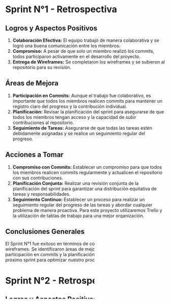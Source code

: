 # Sprint N°1 - Retrospectiva

## Logros y Aspectos Positivos
1. **Colaboración Efectiva:** El equipo trabajó de manera colaborativa y se logró una buena comunicación entre los miembros.
2. **Compromiso:** A pesar de que solo un miembro realizó los commits, todos participaron activamente en el desarrollo del proyecto.
3. **Entrega de Wireframes:** Se completaron los wireframes y se subieron al repositorio para su revisión.

## Áreas de Mejora
1. **Participación en Commits:** Aunque el trabajo fue colaborativo, es importante que todos los miembros realicen commits para mantener un registro claro del progreso y la contribución individual.
2. **Planificación:** Revisar la planificación del sprint para asegurarse de que todos los miembros tengan acceso y la capacidad de subir contribuciones al repositorio.
3. **Seguimiento de Tareas:** Asegurarse de que todas las tareas estén debidamente asignadas y se realice un seguimiento regular del progreso.

## Acciones a Tomar
1. **Compromiso con Commits:** Establecer un compromiso para que todos los miembros realicen commits regularmente y actualicen el repositorio con sus contribuciones.
2. **Planificación Conjunta:** Realizar una revisión conjunta de la planificación del sprint para garantizar una distribución equitativa de tareas y responsabilidades.
3. **Seguimiento Continuo:** Establecer un proceso para realizar un seguimiento regular del progreso de las tareas y abordar cualquier problema de manera proactiva. Para este proyecto utilizaremos Trello y la utilización de tablas de trabajo para una mejor organización.

## Conclusiones Generales
El Sprint N°1 fue exitoso en términos de colaboración y entrega de wireframes. Se identificaron áreas de mejora relacionadas con la participación en commits y la planificación, las cuales se abordarán en el próximo sprint para optimizar nuestro proceso de desarrollo.


# Sprint N°2 - Retrospectiva

## Logros y Aspectos Positivos
1. **Continuación de Colaboración Efectiva:** El equipo mantuvo una colaboración efectiva, construyendo sobre el éxito del sprint anterior.
2. **Compromiso Mejorado en Commits:** Todos los miembros participaron activamente realizando commits, reflejando un compromiso más equitativo en el desarrollo del proyecto.
3. **Progreso Satisfactorio en Tareas:** Se logró un avance significativo en las tareas asignadas, cumpliendo con las expectativas de tiempo.

## Áreas de Mejora
1. **Comunicación Interna:** Se identificó la necesidad de mejorar la comunicación interna. Aunque hubo éxito en la colaboración, faltó avisar sobre cambios, dudas y actualizaciones.
2. **Seguimiento de Cambios:** Hubo ocasiones en las que los cambios no fueron comunicados de manera efectiva a todos los miembros.

## Acciones a Tomar
1. **Reuniones de Sincronización:** Establecer reuniones de sincronización periódicas para discutir cambios, resolver dudas y mantener a todos los miembros informados sobre el progreso general.
2. **Actualización Continua en Trello:** Reforzar la utilización de Trello para reflejar de manera clara y actualizada el estado de las tareas, cambios y cualquier información relevante.

## Conclusiones Generales
El Sprint N°2 consolidó el éxito anterior, pero destacó la importancia de fortalecer la comunicación interna. La implementación de reuniones de sincronización, actualizaciones continuas en Trello y una definición más clara de roles serán clave para optimizar aún más nuestro proceso de desarrollo en el próximo sprint.


# Sprint N°3 - Retrospectiva

## Logros y Aspectos Positivos
1. **Buena Comunicación Continuada:** Se mantuvo una comunicación efectiva durante todo el sprint, lo que contribuyó a un ambiente de trabajo armonioso y productivo.
2. **Ejecución Correcta de Tareas:** Todas las tareas asignadas se completaron dentro de los plazos establecidos, lo que refleja un buen nivel de organización y compromiso por parte del equipo.
3. **Ausencia de Complicaciones:** No se registraron problemas significativos durante el sprint, lo que permitió un flujo de trabajo continuo y sin contratiempos.

## Áreas de Mejora
1. **Exploración de Mejoras Continuas:** Aunque el sprint fue exitoso, siempre hay margen para la mejora. Deberíamos explorar constantemente formas de optimizar nuestro proceso de desarrollo y colaboración.
2. **Feedback Constructivo:** Fomentar un ambiente donde se brinde y se reciba feedback de manera constructiva para identificar oportunidades de mejora y fortalezas individuales y colectivas.
3. **Planificación a Largo Plazo:** Considerar la implementación de una planificación a largo plazo para tener una visión más clara de los objetivos futuros y las metas a alcanzar.

## Acciones a Tomar
1. **Implementación de Sesiones de Feedback:** Establecer sesiones regulares de feedback donde los miembros del equipo puedan expresar sus opiniones, sugerencias y preocupaciones de manera abierta y constructiva.
2. **Revisión Periódica de Procesos:** Programar revisiones periódicas de nuestros procesos de trabajo para identificar áreas de mejora y hacer ajustes según sea necesario.
3. **Planificación Estratégica:** Dedicar tiempo a una planificación estratégica a largo plazo para definir metas claras y establecer un camino hacia su consecución.

## Conclusiones Generales
El Sprint N°3 fue otro éxito en términos de comunicación, ejecución de tareas y ausencia de complicaciones. Sin embargo, reconocemos la importancia de no estancarnos en nuestros logros y buscar constantemente maneras de mejorar. Implementar sesiones de feedback, revisar nuestros procesos de trabajo y dedicar tiempo a una planificación estratégica nos ayudará a seguir evolucionando y alcanzar un nivel aún mayor de eficiencia y colaboración en futuros sprints.
